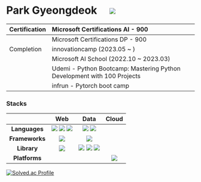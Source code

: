 # Park Gyeongdeok&nbsp;&nbsp;&nbsp;&nbsp; <img src="https://img.shields.io/badge/linkedin-0A66C2?style={스타일}&logo=linkedin&logoColor={로고 색깔}"/>

| Certification | Microsoft Certifications AI - 900
|:-----------------|:-----------------------------------|
|| Microsoft Certifications DP - 900 |
| Completion | innovationcamp (2023.05 ~ )
||Microsoft AI School (2022.10 ~ 2023.03) |
||Udemi - Python Bootcamp: Mastering Python Development with 100 Projects |
||infrun - Pytorch boot camp |


### Stacks
|         | Web           | Data      | Cloud           |
|:-------:|:-------------:|:---------:|:---------------:|
| **Languages** | <img src="https://img.shields.io/badge/HTML5-E34F26?style=flat-square&logo=HTML5&logoColor=white"/> <img src="https://img.shields.io/badge/CSS3-blue?style=flat-square&logo=CSS3&logoColor=white"/> <img src="https://img.shields.io/badge/JavaScript-yellow?style=flat-square&logo=JavaScript&logoColor=white"/> | <img src="https://img.shields.io/badge/Python-blue?style=flat-square&logo=Python&logoColor=white"/> <img src="https://img.shields.io/badge/SQL-003B57?style=flat-square&logo=SQLite&logoColor=white"/> | |
| **Frameworks** | <img src="https://img.shields.io/badge/Flask-000000?style=flat-square&logo=Flask&logoColor=white"/> | <img src="https://img.shields.io/badge/PyTorch-000000?style=flat-square&logo=PyTorch&logoColor=red"/> ||
| **Library** | <img src="https://img.shields.io/badge/jQuery-0769AD?style=flat-square&logo=jQuery&logoColor=white"/> | <img src="https://img.shields.io/badge/Numpy-013243?style=flat-square&logo=Numpy&logoColor=white"/> <img src="https://img.shields.io/badge/pandas-150458?style=flat-square&logo=pandas&logoColor=white"/> <img src="https://img.shields.io/badge/Opencv-5C3EE8?style=flat-square&logo=Opencv&logoColor=white"/>| |
| **Platforms**  | | | <img src="https://img.shields.io/badge/Microsoft_Azure-0078D4?style=flat-square&logo=MicrosoftAzure&logoColor=white"/> |


[![Solved.ac Profile](http://mazassumnida.wtf/api/v2/generate_badge?boj=littleduck)](https://solved.ac/littleduck/)
